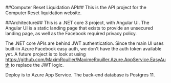 ##Computer Reset Liquidation API##
This is the API project for the Computer Reset liquidation website.

##Architecture##
This is a .NET core 3 project, with Angular UI. The Angular UI is a static landing page that exists to provide an unsecured landing page, as well as the Facebook required privacy policy.

The .NET core APIs are behind JWT authentication. Since the main UI uses built-in Azure Facebook easy auth, we don't have the auth token available yet. A future project is to look at using https://github.com/MaximRouiller/MaximeRouiller.Azure.AppService.EasyAuth to replace the JWT logic.

Deploy is to Azure App Service. The back-end database is Postgres 11.